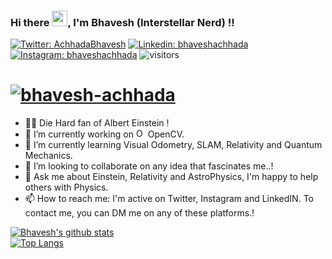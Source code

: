 ### Hi there <img src="https://media.giphy.com/media/hvRJCLFzcasrR4ia7z/giphy.gif" width="25px">, I'm Bhavesh (Interstellar Nerd) !!
[![Twitter: AchhadaBhavesh](https://img.shields.io/twitter/follow/AchhadaBhavesh?style=social)](https://twitter.com/AchhadaBhavesh)
[![Linkedin: bhaveshachhada](https://img.shields.io/badge/-bhaveshachhada-blue?style=flat-square&logo=Linkedin&logoColor=white&link=https://www.linkedin.com/in/bhavesh-achhada/)](https://www.linkedin.com/in/bhavesh-achhada/)
[![Instagram: bhaveshachhada](https://img.shields.io/badge/-bhaveshachhada-8a3ab9?style=flat-square&logo=Instagram&logoColor=white&link=https://www.instagram.com/bhaveshachhada/)](https://instagram.com/bhaveshachhada)
![visitors](https://visitor-badge.glitch.me/badge?page_id=bhaveshachhada.bhaveshachhada&style=plastic)

# [![bhavesh-achhada](https://media.giphy.com/media/ZFjChEv0Fcm7HwvHEP/giphy.gif)](https://github.com/bhaveshachhada)

<!--
**bhaveshachhada/bhaveshachhada** is a ✨ _special_ ✨ repository because its `README.md` (this file) appears on your GitHub profile.

Here are some ideas to get you started:
-->

- 🧑‍🔬 Die Hard fan of Albert Einstein !
- 🔭 I’m currently working on <img src="https://www.vectorlogo.zone/logos/opencv/opencv-icon.svg" alt="OpenCV" title="OpenCV" width="15" height="15" /> OpenCV.
- 🌱 I’m currently learning Visual Odometry, SLAM, Relativity and Quantum Mechanics.
- 👯 I’m looking to collaborate on any idea that fascinates me..!
- 💬 Ask me about Einstein, Relativity and AstroPhysics, I'm happy to help others with Physics.
- 📫 How to reach me: I'm active on Twitter, Instagram and LinkedIN. To contact me, you can DM me on any of these platforms.!


[![Bhavesh's github stats](https://github-readme-stats.vercel.app/api?username=bhaveshachhada&theme=dracula)](https://github.com/bhaveshachhada/)
<br>
[![Top Langs](https://github-readme-stats.vercel.app/api/top-langs/?username=bhaveshachhada&theme=dracula&layout=compact)](https://github.com/bhaveshachhada/)
